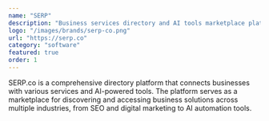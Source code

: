 ```yaml
---
name: "SERP"
description: "Business services directory and AI tools marketplace platform"
logo: "/images/brands/serp-co.png"
url: "https://serp.co"
category: "software"
featured: true
order: 1
---
```


SERP.co is a comprehensive directory platform that connects businesses with various services and AI-powered tools. The platform serves as a marketplace for discovering and accessing business solutions across multiple industries, from SEO and digital marketing to AI automation tools.